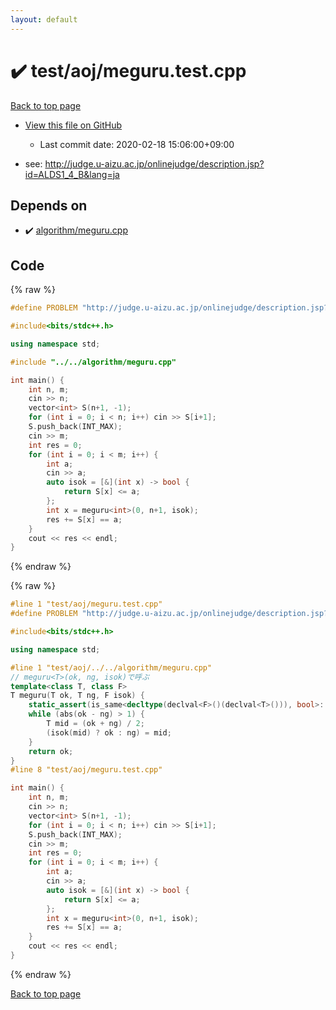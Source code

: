 ```yaml
---
layout: default
---
```


<!-- mathjax config similar to math.stackexchange -->
<script type="text/javascript" async
  src="https://cdnjs.cloudflare.com/ajax/libs/mathjax/2.7.5/MathJax.js?config=TeX-MML-AM_CHTML">
</script>
<script type="text/x-mathjax-config">
  MathJax.Hub.Config({
    TeX: { equationNumbers: { autoNumber: "AMS" }},
    tex2jax: {
      inlineMath: [ ['$','$'] ],
      processEscapes: true
    },
    "HTML-CSS": { matchFontHeight: false },
    displayAlign: "left",
    displayIndent: "2em"
  });
</script>

<script type="text/javascript" src="https://cdnjs.cloudflare.com/ajax/libs/jquery/3.4.1/jquery.min.js"></script>
<script src="https://cdn.jsdelivr.net/npm/jquery-balloon-js@1.1.2/jquery.balloon.min.js" integrity="sha256-ZEYs9VrgAeNuPvs15E39OsyOJaIkXEEt10fzxJ20+2I=" crossorigin="anonymous"></script>
<script type="text/javascript" src="../../../assets/js/copy-button.js"></script>
<link rel="stylesheet" href="../../../assets/css/copy-button.css" />


# :heavy_check_mark: test/aoj/meguru.test.cpp

<a href="../../../index.html">Back to top page</a>

* <a href="{{ site.github.repository_url }}/blob/master/test/aoj/meguru.test.cpp">View this file on GitHub</a>
    - Last commit date: 2020-02-18 15:06:00+09:00


* see: <a href="http://judge.u-aizu.ac.jp/onlinejudge/description.jsp?id=ALDS1_4_B&lang=ja">http://judge.u-aizu.ac.jp/onlinejudge/description.jsp?id=ALDS1_4_B&lang=ja</a>


## Depends on

* :heavy_check_mark: <a href="../../../library/algorithm/meguru.cpp.html">algorithm/meguru.cpp</a>


## Code

<a id="unbundled"></a>
{% raw %}
```cpp
#define PROBLEM "http://judge.u-aizu.ac.jp/onlinejudge/description.jsp?id=ALDS1_4_B&lang=ja"

#include<bits/stdc++.h>

using namespace std;

#include "../../algorithm/meguru.cpp"

int main() {
	int n, m;
	cin >> n;
	vector<int> S(n+1, -1);
	for (int i = 0; i < n; i++) cin >> S[i+1];
	S.push_back(INT_MAX);
	cin >> m;
	int res = 0;
	for (int i = 0; i < m; i++) {
		int a;
		cin >> a;
		auto isok = [&](int x) -> bool {
			return S[x] <= a;
		};
		int x = meguru<int>(0, n+1, isok);
		res += S[x] == a;
	}
	cout << res << endl;
}
```
{% endraw %}

<a id="bundled"></a>
{% raw %}
```cpp
#line 1 "test/aoj/meguru.test.cpp"
#define PROBLEM "http://judge.u-aizu.ac.jp/onlinejudge/description.jsp?id=ALDS1_4_B&lang=ja"

#include<bits/stdc++.h>

using namespace std;

#line 1 "test/aoj/../../algorithm/meguru.cpp"
// meguru<T>(ok, ng, isok)で呼ぶ
template<class T, class F>
T meguru(T ok, T ng, F isok) {
	static_assert(is_same<decltype(declval<F>()(declval<T>())), bool>::value, ""); 
	while (abs(ok - ng) > 1) {
		T mid = (ok + ng) / 2;
		(isok(mid) ? ok : ng) = mid;
	}
	return ok;
}
#line 8 "test/aoj/meguru.test.cpp"

int main() {
	int n, m;
	cin >> n;
	vector<int> S(n+1, -1);
	for (int i = 0; i < n; i++) cin >> S[i+1];
	S.push_back(INT_MAX);
	cin >> m;
	int res = 0;
	for (int i = 0; i < m; i++) {
		int a;
		cin >> a;
		auto isok = [&](int x) -> bool {
			return S[x] <= a;
		};
		int x = meguru<int>(0, n+1, isok);
		res += S[x] == a;
	}
	cout << res << endl;
}

```
{% endraw %}

<a href="../../../index.html">Back to top page</a>

